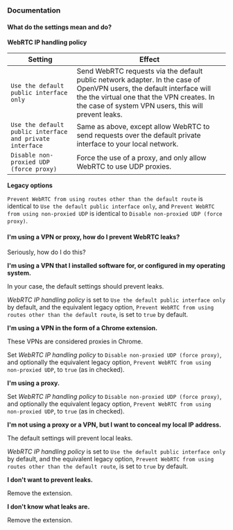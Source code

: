 ### Documentation

#### What do the settings mean and do?

**WebRTC IP handling policy**

Setting | Effect 
--- | ---
`Use the default public interface only` | Send WebRTC requests via the default public network adapter. In the case of OpenVPN users, the default interface will the the virtual one that the VPN creates. In the case of system VPN users, this will prevent leaks.
`Use the default public interface and private interface` | Same as above, except allow WebRTC to send requests over the default private interface to your local network.
`Disable non-proxied UDP (force proxy)` | Force the use of a proxy, and only allow WebRTC to use UDP proxies.

**Legacy options**

`Prevent WebRTC from using routes other than the default route` is identical to `Use the default public interface only`, and `Prevent WebRTC from using non-proxied UDP` is identical to `Disable non-proxied UDP (force proxy)`.

#### I'm using a VPN or proxy, how do I prevent WebRTC leaks?

Seriously, how do I do this?

**I'm using a VPN that I installed software for, or configured in my operating system.**

In your case, the default settings should prevent leaks.

*WebRTC IP handling policy* is set to `Use the default public interface only` by default, and the equivalent legacy option, `Prevent WebRTC from using routes other than the default route`, is set to `true` by default.

**I'm using a VPN in the form of a Chrome extension.**

These VPNs are considered proxies in Chrome.

Set *WebRTC IP handling policy* to `Disable non-proxied UDP (force proxy)`, and optionally the equivalent legacy option, `Prevent WebRTC from using non-proxied UDP`, to `true` (as in checked).

**I'm using a proxy.**

Set *WebRTC IP handling policy* to `Disable non-proxied UDP (force proxy)`, and optionally the equivalent legacy option, `Prevent WebRTC from using non-proxied UDP`, to `true` (as in checked).

**I'm not using a proxy or a VPN, but I want to conceal my local IP address.**

The default settings will prevent local leaks.

*WebRTC IP handling policy* is set to `Use the default public interface only` by default, and the equivalent legacy option, `Prevent WebRTC from using routes other than the default route`, is set to `true` by default.

**I don't want to prevent leaks.**

Remove the extension.

**I don't know what leaks are.**

Remove the extension.
